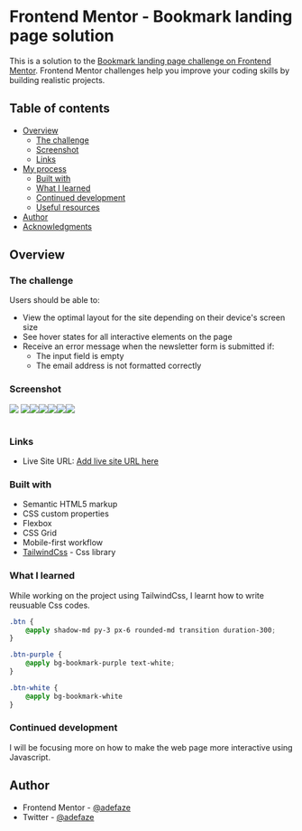 # Frontend Mentor - Bookmark landing page solution

This is a solution to the [Bookmark landing page challenge on Frontend Mentor](https://www.frontendmentor.io/challenges/bookmark-landing-page-5d0b588a9edda32581d29158). Frontend Mentor challenges help you improve your coding skills by building realistic projects. 

## Table of contents

- [Overview](#overview)
  - [The challenge](#the-challenge)
  - [Screenshot](#screenshot)
  - [Links](#links)
- [My process](#my-process)
  - [Built with](#built-with)
  - [What I learned](#what-i-learned)
  - [Continued development](#continued-development)
  - [Useful resources](#useful-resources)
- [Author](#author)
- [Acknowledgments](#acknowledgments)


## Overview

### The challenge

Users should be able to:

- View the optimal layout for the site depending on their device's screen size
- See hover states for all interactive elements on the page
- Receive an error message when the newsletter form is submitted if:
  - The input field is empty
  - The email address is not formatted correctly

### Screenshot

![](./img/Screenshot1.png) ![](./img/Screenshot2.png)![](./img/Screenshot3.png)![](./img/Screenshot4.png)![](./img/Screenshot5.png)![](./img/Screenshot6.png)![](./img/Screenshot7.png)

<img scr="./img/Screenshot1.png">

### Links

- Live Site URL: [Add live site URL here](https://your-live-site-url.com)


### Built with

- Semantic HTML5 markup
- CSS custom properties
- Flexbox
- CSS Grid
- Mobile-first workflow
- [TailwindCss](https://tailwindcss.com/) - Css library


### What I learned


While working on the project using TailwindCss, I learnt how to write reusuable Css codes.

```css
.btn {
    @apply shadow-md py-3 px-6 rounded-md transition duration-300;
}

.btn-purple {
    @apply bg-bookmark-purple text-white;
}

.btn-white {
    @apply bg-bookmark-white
}
```


### Continued development

I will be focusing more on how to make the web page more interactive using Javascript.



## Author

- Frontend Mentor - [@adefaze](https://www.frontendmentor.io/profile/adefaze)
- Twitter - [@adefaze](https://www.twitter.com/adefaze)

